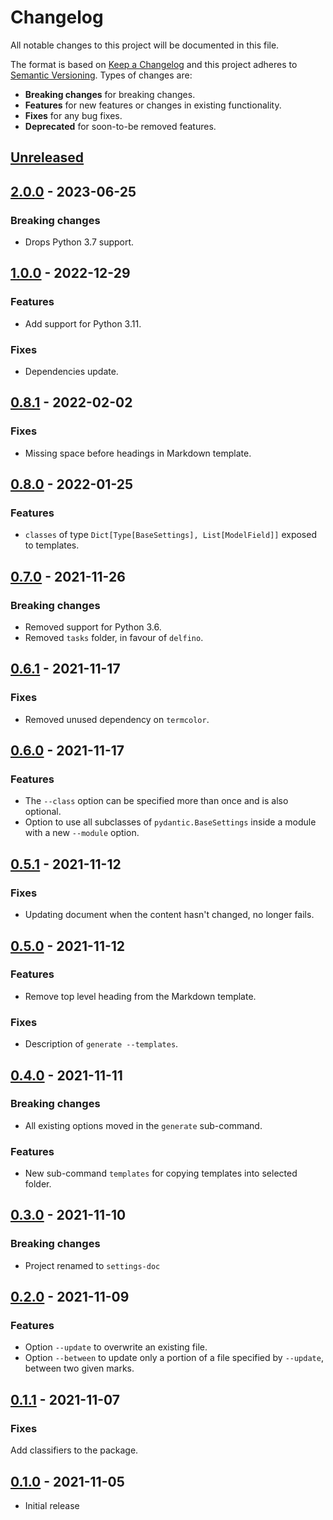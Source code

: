 # Changelog
All notable changes to this project will be documented in this file.

The format is based on [Keep a Changelog](http://keepachangelog.com/en/1.0.0/)
and this project adheres to [Semantic Versioning](http://semver.org/spec/v2.0.0.html).
Types of changes are:

- **Breaking changes** for breaking changes.
- **Features** for new features or changes in existing functionality.
- **Fixes** for any bug fixes.
- **Deprecated** for soon-to-be removed features.

## [Unreleased]

## [2.0.0] - 2023-06-25

### Breaking changes

- Drops Python 3.7 support.

## [1.0.0] - 2022-12-29

### Features

- Add support for Python 3.11.

### Fixes

- Dependencies update.

## [0.8.1] - 2022-02-02

### Fixes

- Missing space before headings in Markdown template.

## [0.8.0] - 2022-01-25

### Features

- `classes` of type `Dict[Type[BaseSettings], List[ModelField]]` exposed to templates.

## [0.7.0] - 2021-11-26

### Breaking changes

- Removed support for Python 3.6.
- Removed `tasks` folder, in favour of `delfino`.

## [0.6.1] - 2021-11-17

### Fixes

- Removed unused dependency on `termcolor`.

## [0.6.0] - 2021-11-17

### Features

- The `--class` option can be specified more than once and is also optional.
- Option to use all subclasses of `pydantic.BaseSettings` inside a module with a new `--module` option.

## [0.5.1] - 2021-11-12

### Fixes

- Updating document when the content hasn't changed, no longer fails.

## [0.5.0] - 2021-11-12

### Features

- Remove top level heading from the Markdown template.

### Fixes

- Description of `generate --templates`.

## [0.4.0] - 2021-11-11

### Breaking changes

- All existing options moved in the `generate` sub-command.

### Features

- New sub-command `templates` for copying templates into selected folder.

## [0.3.0] - 2021-11-10

### Breaking changes

- Project renamed to `settings-doc`

## [0.2.0] - 2021-11-09

### Features

- Option `--update` to overwrite an existing file.
- Option `--between` to update only a portion of a file specified by `--update`, between two given marks.

## [0.1.1] - 2021-11-07

### Fixes

Add classifiers to the package.

## [0.1.0] - 2021-11-05

- Initial release

[Unreleased]: https://github.com/radeklat/settings-doc/compare/2.0.0...HEAD
[2.0.0]: https://github.com/radeklat/settings-doc/compare/1.0.0...2.0.0
[1.0.0]: https://github.com/radeklat/settings-doc/compare/0.8.1...1.0.0
[0.8.1]: https://github.com/radeklat/settings-doc/compare/0.8.0...0.8.1
[0.8.0]: https://github.com/radeklat/settings-doc/compare/0.7.0...0.8.0
[0.7.0]: https://github.com/radeklat/settings-doc/compare/0.6.1...0.7.0
[0.6.1]: https://github.com/radeklat/settings-doc/compare/0.6.0...0.6.1
[0.6.0]: https://github.com/radeklat/settings-doc/compare/0.5.1...0.6.0
[0.5.1]: https://github.com/radeklat/settings-doc/compare/0.5.0...0.5.1
[0.5.0]: https://github.com/radeklat/settings-doc/compare/0.4.0...0.5.0
[0.4.0]: https://github.com/radeklat/settings-doc/compare/0.3.0...0.4.0
[0.3.0]: https://github.com/radeklat/settings-doc/compare/0.2.0...0.3.0
[0.2.0]: https://github.com/radeklat/settings-doc/compare/0.1.1...0.2.0
[0.1.1]: https://github.com/radeklat/settings-doc/compare/0.1.0...0.1.0
[0.1.0]: https://github.com/radeklat/settings-doc/compare/initial...0.1.0